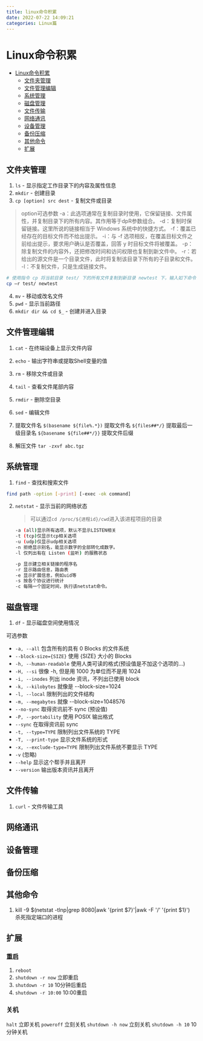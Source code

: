 ```yaml
---
title: linux命令积累
date: 2022-07-22 14:09:21
categories: Linux篇
---
```

# Linux命令积累

- [Linux命令积累](#linux命令积累)
  - [文件夹管理](#文件夹管理)
  - [文件管理编辑](#文件管理编辑)
  - [系统管理](#系统管理)
  - [磁盘管理](#磁盘管理)
  - [文件传输](#文件传输)
  - [网络通讯](#网络通讯)
  - [设备管理](#设备管理)
  - [备份压缩](#备份压缩)
  - [其他命令](#其他命令)
  - [扩展](#扩展)

## 文件夹管理

1. `ls` - 显示指定工作目录下的内容及属性信息
2. `mkdir` - 创建目录
3. `cp [option] src dest` - 复制文件或目录

> option可选参数
   -a：此选项通常在复制目录时使用，它保留链接、文件属性，并复制目录下的所有内容。其作用等于dpR参数组合。
   -d：复制时保留链接。这里所说的链接相当于 Windows 系统中的快捷方式。
   -f：覆盖已经存在的目标文件而不给出提示。
   -i：与 -f 选项相反，在覆盖目标文件之前给出提示，要求用户确认是否覆盖，回答 y 时目标文件将被覆盖。
   -p：除复制文件的内容外，还把修改时间和访问权限也复制到新文件中。
   -r：若给出的源文件是一个目录文件，此时将复制该目录下所有的子目录和文件。
   -l：不复制文件，只是生成链接文件。

```bash
# 使用指令 cp 将当前目录 test/ 下的所有文件复制到新目录 newtest 下，输入如下命令：
cp –r test/ newtest    
```

4. `mv` - 移动或改名文件
5. `pwd` - 显示当前路径
6. `mkdir dir && cd $_` - 创建并进入目录

## 文件管理编辑

1. `cat` - 在终端设备上显示文件内容

2. `echo` - 输出字符串或提取Shell变量的值

3. `rm` - 移除文件或目录

4. `tail` - 查看文件尾部内容

5. `rmdir` - 删除空目录
6. `sed` - 编辑文件
7. 提取文件名
   `$(basename ${file%.*})` 提取文件名
   `${files##*/}` 提取最后一级目录名
   `${basename ${file##*/}}` 提取文件后缀

8. 解压文件
   `tar -zxvf abc.tgz`

## 系统管理

1. `find` - 查找和搜索文件

```bash
find path -option [-print] [-exec -ok command]
```

2. `netstat` - 显示当前的网络状态
   > 可以通过`cd /proc/${进程id}/cwd`进入该进程项目的目录

    ```bash
    -a (all)显示所有选项，默认不显示LISTEN相关
    -t (tcp)仅显示tcp相关选项
    -u (udp)仅显示udp相关选项
    -n 拒绝显示别名，能显示数字的全部转化成数字。
    -l 仅列出有在 Listen (监听) 的服務状态

    -p 显示建立相关链接的程序名
    -r 显示路由信息，路由表
    -e 显示扩展信息，例如uid等
    -s 按各个协议进行统计
    -c 每隔一个固定时间，执行该netstat命令。
    ```

## 磁盘管理

1. `df` - 显示磁盘空间使用情况

可选参数

- `-a, --all` 包含所有的具有 0 Blocks 的文件系统
- `--block-size={SIZE}` 使用 {SIZE} 大小的 Blocks
- `-h, --human-readable` 使用人类可读的格式(预设值是不加这个选项的...)
- `-H, --si` 很像 -h, 但是用 1000 为单位而不是用 1024
- `-i, --inodes` 列出 inode 资讯，不列出已使用 block
- `-k, --kilobytes` 就像是 --block-size=1024
- `-l, --local` 限制列出的文件结构
- `-m, --megabytes` 就像 --block-size=1048576
- `--no-sync` 取得资讯前不 sync (预设值)
- `-P, --portability` 使用 POSIX 输出格式
- `--sync` 在取得资讯前 sync
- `-t, --type=TYPE` 限制列出文件系统的 TYPE
- `-T, --print-type` 显示文件系统的形式
- `-x, --exclude-type=TYPE` 限制列出文件系统不要显示 TYPE
- `-v` (忽略)
- `--help` 显示这个帮手并且离开
- `--version` 输出版本资讯并且离开

## 文件传输

1. `curl` - 文件传输工具

## 网络通讯

## 设备管理

## 备份压缩

## 其他命令

 1. kill -9 $(netstat -tlnp|grep 8080|awk '{print $7}'|awk -F '/' '{print $1}')  杀死指定端口的进程

## 扩展

### 重启

1. `reboot`
2. `shutdown -r now` 立即重启
3. `shutdown -r 10` 10分钟后重启
4. `shutdown -r 10:00` 10:00重启

### 关机

`halt` 立即关机
`poweroff` 立刻关机
`shutdown -h now` 立刻关机
`shutdown -h 10` 10分钟关机
